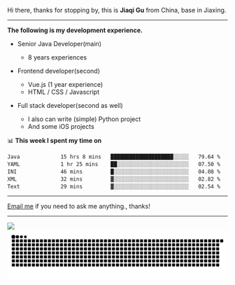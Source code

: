 Hi there, thanks for stopping by, this is **Jiaqi Gu** from China, base in Jiaxing.

---

**The following is my development experience.**

- Senior Java Developer(main)
  - 8 years experiences

- Frontend developer(second)
  - Vue.js (1 year experience)
  - HTML / CSS / Javascript
  
- Full stack developer(second as well)
  - I also can write (simple) Python project
  - And some iOS projects

📊 **This week I spent my time on**
<!--START_SECTION:waka-->

```txt
Java             15 hrs 8 mins   ████████████████████░░░░░   79.64 %
YAML             1 hr 25 mins    ██░░░░░░░░░░░░░░░░░░░░░░░   07.50 %
INI              46 mins         █░░░░░░░░░░░░░░░░░░░░░░░░   04.08 %
XML              32 mins         ▓░░░░░░░░░░░░░░░░░░░░░░░░   02.82 %
Text             29 mins         ▓░░░░░░░░░░░░░░░░░░░░░░░░   02.54 %
```

<!--END_SECTION:waka-->

---

[Email me](mailto:htk2klwgr@mozmail.com?subject=Hiring_from_GitHub) if you need to ask me anything., thanks!

---

![]( https://visitor-badge.glitch.me/badge?page_id=githubgujiaqi)
![]( https://github.com/droid-Q/droid-Q/raw/output/github-contribution-grid-snake.svg#gh-dark-mode-only)
